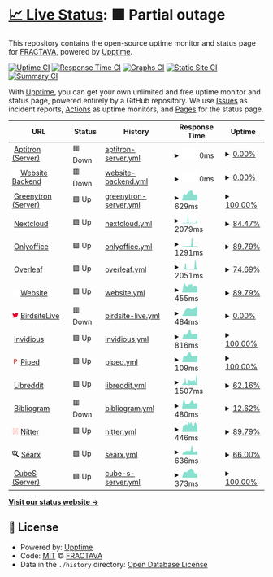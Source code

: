 # [📈 Live Status](https://status.fractava.com): <!--live status--> **🟧 Partial outage**

This repository contains the open-source uptime monitor and status page for [FRACTAVA](https://fractava.com), powered by [Upptime](https://github.com/upptime/upptime).

[![Uptime CI](https://github.com/fractava/status/workflows/Uptime%20CI/badge.svg)](https://github.com/fractava/status/actions?query=workflow%3A%22Uptime+CI%22)
[![Response Time CI](https://github.com/fractava/status/workflows/Response%20Time%20CI/badge.svg)](https://github.com/fractava/status/actions?query=workflow%3A%22Response+Time+CI%22)
[![Graphs CI](https://github.com/fractava/status/workflows/Graphs%20CI/badge.svg)](https://github.com/fractava/status/actions?query=workflow%3A%22Graphs+CI%22)
[![Static Site CI](https://github.com/fractava/status/workflows/Static%20Site%20CI/badge.svg)](https://github.com/fractava/status/actions?query=workflow%3A%22Static+Site+CI%22)
[![Summary CI](https://github.com/fractava/status/workflows/Summary%20CI/badge.svg)](https://github.com/fractava/status/actions?query=workflow%3A%22Summary+CI%22)

With [Upptime](https://upptime.js.org), you can get your own unlimited and free uptime monitor and status page, powered entirely by a GitHub repository. We use [Issues](https://github.com/fractava/status/issues) as incident reports, [Actions](https://github.com/fractava/status/actions) as uptime monitors, and [Pages](https://status.fractava.com) for the status page.

<!--start: status pages-->
<!-- This summary is generated by Upptime (https://github.com/upptime/upptime) -->
<!-- Do not edit this manually, your changes will be overwritten -->
<!-- prettier-ignore -->
| URL | Status | History | Response Time | Uptime |
| --- | ------ | ------- | ------------- | ------ |
| <img alt="" src="https://www.proxmox.com/images/proxmox/Proxmox-logo-stacked-840px.png" height="13"> [Aptitron (Server)](http://aptitron.fractava.com/) | 🟥 Down | [aptitron-server.yml](https://github.com/fractava/status/commits/HEAD/history/aptitron-server.yml) | <details><summary><img alt="Response time graph" src="./graphs/aptitron-server/response-time-week.png" height="20"> 0ms</summary><br><a href="https://status.fractava.com/history/aptitron-server"><img alt="Response time 0" src="https://img.shields.io/endpoint?url=https%3A%2F%2Fraw.githubusercontent.com%2Ffractava%2Fstatus%2FHEAD%2Fapi%2Faptitron-server%2Fresponse-time.json"></a><br><a href="https://status.fractava.com/history/aptitron-server"><img alt="24-hour response time 0" src="https://img.shields.io/endpoint?url=https%3A%2F%2Fraw.githubusercontent.com%2Ffractava%2Fstatus%2FHEAD%2Fapi%2Faptitron-server%2Fresponse-time-day.json"></a><br><a href="https://status.fractava.com/history/aptitron-server"><img alt="7-day response time 0" src="https://img.shields.io/endpoint?url=https%3A%2F%2Fraw.githubusercontent.com%2Ffractava%2Fstatus%2FHEAD%2Fapi%2Faptitron-server%2Fresponse-time-week.json"></a><br><a href="https://status.fractava.com/history/aptitron-server"><img alt="30-day response time 0" src="https://img.shields.io/endpoint?url=https%3A%2F%2Fraw.githubusercontent.com%2Ffractava%2Fstatus%2FHEAD%2Fapi%2Faptitron-server%2Fresponse-time-month.json"></a><br><a href="https://status.fractava.com/history/aptitron-server"><img alt="1-year response time 0" src="https://img.shields.io/endpoint?url=https%3A%2F%2Fraw.githubusercontent.com%2Ffractava%2Fstatus%2FHEAD%2Fapi%2Faptitron-server%2Fresponse-time-year.json"></a></details> | <details><summary><a href="https://status.fractava.com/history/aptitron-server">0.00%</a></summary><a href="https://status.fractava.com/history/aptitron-server"><img alt="All-time uptime 0.00%" src="https://img.shields.io/endpoint?url=https%3A%2F%2Fraw.githubusercontent.com%2Ffractava%2Fstatus%2FHEAD%2Fapi%2Faptitron-server%2Fuptime.json"></a><br><a href="https://status.fractava.com/history/aptitron-server"><img alt="24-hour uptime 0.00%" src="https://img.shields.io/endpoint?url=https%3A%2F%2Fraw.githubusercontent.com%2Ffractava%2Fstatus%2FHEAD%2Fapi%2Faptitron-server%2Fuptime-day.json"></a><br><a href="https://status.fractava.com/history/aptitron-server"><img alt="7-day uptime 0.00%" src="https://img.shields.io/endpoint?url=https%3A%2F%2Fraw.githubusercontent.com%2Ffractava%2Fstatus%2FHEAD%2Fapi%2Faptitron-server%2Fuptime-week.json"></a><br><a href="https://status.fractava.com/history/aptitron-server"><img alt="30-day uptime 0.00%" src="https://img.shields.io/endpoint?url=https%3A%2F%2Fraw.githubusercontent.com%2Ffractava%2Fstatus%2FHEAD%2Fapi%2Faptitron-server%2Fuptime-month.json"></a><br><a href="https://status.fractava.com/history/aptitron-server"><img alt="1-year uptime 0.00%" src="https://img.shields.io/endpoint?url=https%3A%2F%2Fraw.githubusercontent.com%2Ffractava%2Fstatus%2FHEAD%2Fapi%2Faptitron-server%2Fuptime-year.json"></a></details>
| <img alt="" src="https://raw.githubusercontent.com/fractava/resources/master/Logos/Symbol/gro%C3%9F/transparenter%20Hintergrund/Farbe%20weiß.png" height="13"> [Website Backend](https://backend.fractava.com) | 🟥 Down | [website-backend.yml](https://github.com/fractava/status/commits/HEAD/history/website-backend.yml) | <details><summary><img alt="Response time graph" src="./graphs/website-backend/response-time-week.png" height="20"> 0ms</summary><br><a href="https://status.fractava.com/history/website-backend"><img alt="Response time 0" src="https://img.shields.io/endpoint?url=https%3A%2F%2Fraw.githubusercontent.com%2Ffractava%2Fstatus%2FHEAD%2Fapi%2Fwebsite-backend%2Fresponse-time.json"></a><br><a href="https://status.fractava.com/history/website-backend"><img alt="24-hour response time 0" src="https://img.shields.io/endpoint?url=https%3A%2F%2Fraw.githubusercontent.com%2Ffractava%2Fstatus%2FHEAD%2Fapi%2Fwebsite-backend%2Fresponse-time-day.json"></a><br><a href="https://status.fractava.com/history/website-backend"><img alt="7-day response time 0" src="https://img.shields.io/endpoint?url=https%3A%2F%2Fraw.githubusercontent.com%2Ffractava%2Fstatus%2FHEAD%2Fapi%2Fwebsite-backend%2Fresponse-time-week.json"></a><br><a href="https://status.fractava.com/history/website-backend"><img alt="30-day response time 0" src="https://img.shields.io/endpoint?url=https%3A%2F%2Fraw.githubusercontent.com%2Ffractava%2Fstatus%2FHEAD%2Fapi%2Fwebsite-backend%2Fresponse-time-month.json"></a><br><a href="https://status.fractava.com/history/website-backend"><img alt="1-year response time 0" src="https://img.shields.io/endpoint?url=https%3A%2F%2Fraw.githubusercontent.com%2Ffractava%2Fstatus%2FHEAD%2Fapi%2Fwebsite-backend%2Fresponse-time-year.json"></a></details> | <details><summary><a href="https://status.fractava.com/history/website-backend">0.00%</a></summary><a href="https://status.fractava.com/history/website-backend"><img alt="All-time uptime 0.00%" src="https://img.shields.io/endpoint?url=https%3A%2F%2Fraw.githubusercontent.com%2Ffractava%2Fstatus%2FHEAD%2Fapi%2Fwebsite-backend%2Fuptime.json"></a><br><a href="https://status.fractava.com/history/website-backend"><img alt="24-hour uptime 0.00%" src="https://img.shields.io/endpoint?url=https%3A%2F%2Fraw.githubusercontent.com%2Ffractava%2Fstatus%2FHEAD%2Fapi%2Fwebsite-backend%2Fuptime-day.json"></a><br><a href="https://status.fractava.com/history/website-backend"><img alt="7-day uptime 0.00%" src="https://img.shields.io/endpoint?url=https%3A%2F%2Fraw.githubusercontent.com%2Ffractava%2Fstatus%2FHEAD%2Fapi%2Fwebsite-backend%2Fuptime-week.json"></a><br><a href="https://status.fractava.com/history/website-backend"><img alt="30-day uptime 0.00%" src="https://img.shields.io/endpoint?url=https%3A%2F%2Fraw.githubusercontent.com%2Ffractava%2Fstatus%2FHEAD%2Fapi%2Fwebsite-backend%2Fuptime-month.json"></a><br><a href="https://status.fractava.com/history/website-backend"><img alt="1-year uptime 0.00%" src="https://img.shields.io/endpoint?url=https%3A%2F%2Fraw.githubusercontent.com%2Ffractava%2Fstatus%2FHEAD%2Fapi%2Fwebsite-backend%2Fuptime-year.json"></a></details>
| <img alt="" src="https://craftassets.unraid.net/uploads/logos/unraid-stacked-dark.svg" height="13"> [Greenytron (Server)](http://cloud.fractava.com/) | 🟩 Up | [greenytron-server.yml](https://github.com/fractava/status/commits/HEAD/history/greenytron-server.yml) | <details><summary><img alt="Response time graph" src="./graphs/greenytron-server/response-time-week.png" height="20"> 629ms</summary><br><a href="https://status.fractava.com/history/greenytron-server"><img alt="Response time 705" src="https://img.shields.io/endpoint?url=https%3A%2F%2Fraw.githubusercontent.com%2Ffractava%2Fstatus%2FHEAD%2Fapi%2Fgreenytron-server%2Fresponse-time.json"></a><br><a href="https://status.fractava.com/history/greenytron-server"><img alt="24-hour response time 666" src="https://img.shields.io/endpoint?url=https%3A%2F%2Fraw.githubusercontent.com%2Ffractava%2Fstatus%2FHEAD%2Fapi%2Fgreenytron-server%2Fresponse-time-day.json"></a><br><a href="https://status.fractava.com/history/greenytron-server"><img alt="7-day response time 629" src="https://img.shields.io/endpoint?url=https%3A%2F%2Fraw.githubusercontent.com%2Ffractava%2Fstatus%2FHEAD%2Fapi%2Fgreenytron-server%2Fresponse-time-week.json"></a><br><a href="https://status.fractava.com/history/greenytron-server"><img alt="30-day response time 647" src="https://img.shields.io/endpoint?url=https%3A%2F%2Fraw.githubusercontent.com%2Ffractava%2Fstatus%2FHEAD%2Fapi%2Fgreenytron-server%2Fresponse-time-month.json"></a><br><a href="https://status.fractava.com/history/greenytron-server"><img alt="1-year response time 737" src="https://img.shields.io/endpoint?url=https%3A%2F%2Fraw.githubusercontent.com%2Ffractava%2Fstatus%2FHEAD%2Fapi%2Fgreenytron-server%2Fresponse-time-year.json"></a></details> | <details><summary><a href="https://status.fractava.com/history/greenytron-server">100.00%</a></summary><a href="https://status.fractava.com/history/greenytron-server"><img alt="All-time uptime 85.40%" src="https://img.shields.io/endpoint?url=https%3A%2F%2Fraw.githubusercontent.com%2Ffractava%2Fstatus%2FHEAD%2Fapi%2Fgreenytron-server%2Fuptime.json"></a><br><a href="https://status.fractava.com/history/greenytron-server"><img alt="24-hour uptime 100.00%" src="https://img.shields.io/endpoint?url=https%3A%2F%2Fraw.githubusercontent.com%2Ffractava%2Fstatus%2FHEAD%2Fapi%2Fgreenytron-server%2Fuptime-day.json"></a><br><a href="https://status.fractava.com/history/greenytron-server"><img alt="7-day uptime 100.00%" src="https://img.shields.io/endpoint?url=https%3A%2F%2Fraw.githubusercontent.com%2Ffractava%2Fstatus%2FHEAD%2Fapi%2Fgreenytron-server%2Fuptime-week.json"></a><br><a href="https://status.fractava.com/history/greenytron-server"><img alt="30-day uptime 100.00%" src="https://img.shields.io/endpoint?url=https%3A%2F%2Fraw.githubusercontent.com%2Ffractava%2Fstatus%2FHEAD%2Fapi%2Fgreenytron-server%2Fuptime-month.json"></a><br><a href="https://status.fractava.com/history/greenytron-server"><img alt="1-year uptime 80.42%" src="https://img.shields.io/endpoint?url=https%3A%2F%2Fraw.githubusercontent.com%2Ffractava%2Fstatus%2FHEAD%2Fapi%2Fgreenytron-server%2Fuptime-year.json"></a></details>
| <img alt="" src="https://apps.nextcloud.com/static/assets/img/logo-icon.svg" height="13"> [Nextcloud](https://nextcloud.fractava.com/status.php) | 🟩 Up | [nextcloud.yml](https://github.com/fractava/status/commits/HEAD/history/nextcloud.yml) | <details><summary><img alt="Response time graph" src="./graphs/nextcloud/response-time-week.png" height="20"> 2079ms</summary><br><a href="https://status.fractava.com/history/nextcloud"><img alt="Response time 1871" src="https://img.shields.io/endpoint?url=https%3A%2F%2Fraw.githubusercontent.com%2Ffractava%2Fstatus%2FHEAD%2Fapi%2Fnextcloud%2Fresponse-time.json"></a><br><a href="https://status.fractava.com/history/nextcloud"><img alt="24-hour response time 656" src="https://img.shields.io/endpoint?url=https%3A%2F%2Fraw.githubusercontent.com%2Ffractava%2Fstatus%2FHEAD%2Fapi%2Fnextcloud%2Fresponse-time-day.json"></a><br><a href="https://status.fractava.com/history/nextcloud"><img alt="7-day response time 2079" src="https://img.shields.io/endpoint?url=https%3A%2F%2Fraw.githubusercontent.com%2Ffractava%2Fstatus%2FHEAD%2Fapi%2Fnextcloud%2Fresponse-time-week.json"></a><br><a href="https://status.fractava.com/history/nextcloud"><img alt="30-day response time 1824" src="https://img.shields.io/endpoint?url=https%3A%2F%2Fraw.githubusercontent.com%2Ffractava%2Fstatus%2FHEAD%2Fapi%2Fnextcloud%2Fresponse-time-month.json"></a><br><a href="https://status.fractava.com/history/nextcloud"><img alt="1-year response time 1943" src="https://img.shields.io/endpoint?url=https%3A%2F%2Fraw.githubusercontent.com%2Ffractava%2Fstatus%2FHEAD%2Fapi%2Fnextcloud%2Fresponse-time-year.json"></a></details> | <details><summary><a href="https://status.fractava.com/history/nextcloud">84.47%</a></summary><a href="https://status.fractava.com/history/nextcloud"><img alt="All-time uptime 96.14%" src="https://img.shields.io/endpoint?url=https%3A%2F%2Fraw.githubusercontent.com%2Ffractava%2Fstatus%2FHEAD%2Fapi%2Fnextcloud%2Fuptime.json"></a><br><a href="https://status.fractava.com/history/nextcloud"><img alt="24-hour uptime 97.39%" src="https://img.shields.io/endpoint?url=https%3A%2F%2Fraw.githubusercontent.com%2Ffractava%2Fstatus%2FHEAD%2Fapi%2Fnextcloud%2Fuptime-day.json"></a><br><a href="https://status.fractava.com/history/nextcloud"><img alt="7-day uptime 84.47%" src="https://img.shields.io/endpoint?url=https%3A%2F%2Fraw.githubusercontent.com%2Ffractava%2Fstatus%2FHEAD%2Fapi%2Fnextcloud%2Fuptime-week.json"></a><br><a href="https://status.fractava.com/history/nextcloud"><img alt="30-day uptime 91.02%" src="https://img.shields.io/endpoint?url=https%3A%2F%2Fraw.githubusercontent.com%2Ffractava%2Fstatus%2FHEAD%2Fapi%2Fnextcloud%2Fuptime-month.json"></a><br><a href="https://status.fractava.com/history/nextcloud"><img alt="1-year uptime 94.39%" src="https://img.shields.io/endpoint?url=https%3A%2F%2Fraw.githubusercontent.com%2Ffractava%2Fstatus%2FHEAD%2Fapi%2Fnextcloud%2Fuptime-year.json"></a></details>
| <img alt="" src="https://static-www.onlyoffice.com/images/press-downloads/logos/logo_symbol_color.svg" height="13"> [Onlyoffice](https://onlyoffice.cloud.fractava.com/) | 🟩 Up | [onlyoffice.yml](https://github.com/fractava/status/commits/HEAD/history/onlyoffice.yml) | <details><summary><img alt="Response time graph" src="./graphs/onlyoffice/response-time-week.png" height="20"> 1291ms</summary><br><a href="https://status.fractava.com/history/onlyoffice"><img alt="Response time 2290" src="https://img.shields.io/endpoint?url=https%3A%2F%2Fraw.githubusercontent.com%2Ffractava%2Fstatus%2FHEAD%2Fapi%2Fonlyoffice%2Fresponse-time.json"></a><br><a href="https://status.fractava.com/history/onlyoffice"><img alt="24-hour response time 594" src="https://img.shields.io/endpoint?url=https%3A%2F%2Fraw.githubusercontent.com%2Ffractava%2Fstatus%2FHEAD%2Fapi%2Fonlyoffice%2Fresponse-time-day.json"></a><br><a href="https://status.fractava.com/history/onlyoffice"><img alt="7-day response time 1291" src="https://img.shields.io/endpoint?url=https%3A%2F%2Fraw.githubusercontent.com%2Ffractava%2Fstatus%2FHEAD%2Fapi%2Fonlyoffice%2Fresponse-time-week.json"></a><br><a href="https://status.fractava.com/history/onlyoffice"><img alt="30-day response time 3389" src="https://img.shields.io/endpoint?url=https%3A%2F%2Fraw.githubusercontent.com%2Ffractava%2Fstatus%2FHEAD%2Fapi%2Fonlyoffice%2Fresponse-time-month.json"></a><br><a href="https://status.fractava.com/history/onlyoffice"><img alt="1-year response time 2638" src="https://img.shields.io/endpoint?url=https%3A%2F%2Fraw.githubusercontent.com%2Ffractava%2Fstatus%2FHEAD%2Fapi%2Fonlyoffice%2Fresponse-time-year.json"></a></details> | <details><summary><a href="https://status.fractava.com/history/onlyoffice">89.79%</a></summary><a href="https://status.fractava.com/history/onlyoffice"><img alt="All-time uptime 96.66%" src="https://img.shields.io/endpoint?url=https%3A%2F%2Fraw.githubusercontent.com%2Ffractava%2Fstatus%2FHEAD%2Fapi%2Fonlyoffice%2Fuptime.json"></a><br><a href="https://status.fractava.com/history/onlyoffice"><img alt="24-hour uptime 100.00%" src="https://img.shields.io/endpoint?url=https%3A%2F%2Fraw.githubusercontent.com%2Ffractava%2Fstatus%2FHEAD%2Fapi%2Fonlyoffice%2Fuptime-day.json"></a><br><a href="https://status.fractava.com/history/onlyoffice"><img alt="7-day uptime 89.79%" src="https://img.shields.io/endpoint?url=https%3A%2F%2Fraw.githubusercontent.com%2Ffractava%2Fstatus%2FHEAD%2Fapi%2Fonlyoffice%2Fuptime-week.json"></a><br><a href="https://status.fractava.com/history/onlyoffice"><img alt="30-day uptime 95.74%" src="https://img.shields.io/endpoint?url=https%3A%2F%2Fraw.githubusercontent.com%2Ffractava%2Fstatus%2FHEAD%2Fapi%2Fonlyoffice%2Fuptime-month.json"></a><br><a href="https://status.fractava.com/history/onlyoffice"><img alt="1-year uptime 97.82%" src="https://img.shields.io/endpoint?url=https%3A%2F%2Fraw.githubusercontent.com%2Ffractava%2Fstatus%2FHEAD%2Fapi%2Fonlyoffice%2Fuptime-year.json"></a></details>
| <img alt="" src="https://images.ctfassets.net/nrgyaltdicpt/h9dpHuVys19B1sOAWvbP6/5f8d4c6d051f63e4ba450befd56f9189/ologo_square_colour_light_bg.svg" height="13"> [Overleaf](https://overleaf.treffler.cloud/) | 🟩 Up | [overleaf.yml](https://github.com/fractava/status/commits/HEAD/history/overleaf.yml) | <details><summary><img alt="Response time graph" src="./graphs/overleaf/response-time-week.png" height="20"> 2051ms</summary><br><a href="https://status.fractava.com/history/overleaf"><img alt="Response time 1410" src="https://img.shields.io/endpoint?url=https%3A%2F%2Fraw.githubusercontent.com%2Ffractava%2Fstatus%2FHEAD%2Fapi%2Foverleaf%2Fresponse-time.json"></a><br><a href="https://status.fractava.com/history/overleaf"><img alt="24-hour response time 633" src="https://img.shields.io/endpoint?url=https%3A%2F%2Fraw.githubusercontent.com%2Ffractava%2Fstatus%2FHEAD%2Fapi%2Foverleaf%2Fresponse-time-day.json"></a><br><a href="https://status.fractava.com/history/overleaf"><img alt="7-day response time 2051" src="https://img.shields.io/endpoint?url=https%3A%2F%2Fraw.githubusercontent.com%2Ffractava%2Fstatus%2FHEAD%2Fapi%2Foverleaf%2Fresponse-time-week.json"></a><br><a href="https://status.fractava.com/history/overleaf"><img alt="30-day response time 1784" src="https://img.shields.io/endpoint?url=https%3A%2F%2Fraw.githubusercontent.com%2Ffractava%2Fstatus%2FHEAD%2Fapi%2Foverleaf%2Fresponse-time-month.json"></a><br><a href="https://status.fractava.com/history/overleaf"><img alt="1-year response time 1453" src="https://img.shields.io/endpoint?url=https%3A%2F%2Fraw.githubusercontent.com%2Ffractava%2Fstatus%2FHEAD%2Fapi%2Foverleaf%2Fresponse-time-year.json"></a></details> | <details><summary><a href="https://status.fractava.com/history/overleaf">74.69%</a></summary><a href="https://status.fractava.com/history/overleaf"><img alt="All-time uptime 92.95%" src="https://img.shields.io/endpoint?url=https%3A%2F%2Fraw.githubusercontent.com%2Ffractava%2Fstatus%2FHEAD%2Fapi%2Foverleaf%2Fuptime.json"></a><br><a href="https://status.fractava.com/history/overleaf"><img alt="24-hour uptime 4.63%" src="https://img.shields.io/endpoint?url=https%3A%2F%2Fraw.githubusercontent.com%2Ffractava%2Fstatus%2FHEAD%2Fapi%2Foverleaf%2Fuptime-day.json"></a><br><a href="https://status.fractava.com/history/overleaf"><img alt="7-day uptime 74.69%" src="https://img.shields.io/endpoint?url=https%3A%2F%2Fraw.githubusercontent.com%2Ffractava%2Fstatus%2FHEAD%2Fapi%2Foverleaf%2Fuptime-week.json"></a><br><a href="https://status.fractava.com/history/overleaf"><img alt="30-day uptime 92.22%" src="https://img.shields.io/endpoint?url=https%3A%2F%2Fraw.githubusercontent.com%2Ffractava%2Fstatus%2FHEAD%2Fapi%2Foverleaf%2Fuptime-month.json"></a><br><a href="https://status.fractava.com/history/overleaf"><img alt="1-year uptime 93.09%" src="https://img.shields.io/endpoint?url=https%3A%2F%2Fraw.githubusercontent.com%2Ffractava%2Fstatus%2FHEAD%2Fapi%2Foverleaf%2Fuptime-year.json"></a></details>
| <img alt="" src="https://raw.githubusercontent.com/fractava/resources/master/Logos/Symbol/gro%C3%9F/transparenter%20Hintergrund/Farbe%20weiß.png" height="13"> [Website](https://fractava.com) | 🟩 Up | [website.yml](https://github.com/fractava/status/commits/HEAD/history/website.yml) | <details><summary><img alt="Response time graph" src="./graphs/website/response-time-week.png" height="20"> 455ms</summary><br><a href="https://status.fractava.com/history/website"><img alt="Response time 773" src="https://img.shields.io/endpoint?url=https%3A%2F%2Fraw.githubusercontent.com%2Ffractava%2Fstatus%2FHEAD%2Fapi%2Fwebsite%2Fresponse-time.json"></a><br><a href="https://status.fractava.com/history/website"><img alt="24-hour response time 461" src="https://img.shields.io/endpoint?url=https%3A%2F%2Fraw.githubusercontent.com%2Ffractava%2Fstatus%2FHEAD%2Fapi%2Fwebsite%2Fresponse-time-day.json"></a><br><a href="https://status.fractava.com/history/website"><img alt="7-day response time 455" src="https://img.shields.io/endpoint?url=https%3A%2F%2Fraw.githubusercontent.com%2Ffractava%2Fstatus%2FHEAD%2Fapi%2Fwebsite%2Fresponse-time-week.json"></a><br><a href="https://status.fractava.com/history/website"><img alt="30-day response time 1067" src="https://img.shields.io/endpoint?url=https%3A%2F%2Fraw.githubusercontent.com%2Ffractava%2Fstatus%2FHEAD%2Fapi%2Fwebsite%2Fresponse-time-month.json"></a><br><a href="https://status.fractava.com/history/website"><img alt="1-year response time 812" src="https://img.shields.io/endpoint?url=https%3A%2F%2Fraw.githubusercontent.com%2Ffractava%2Fstatus%2FHEAD%2Fapi%2Fwebsite%2Fresponse-time-year.json"></a></details> | <details><summary><a href="https://status.fractava.com/history/website">89.79%</a></summary><a href="https://status.fractava.com/history/website"><img alt="All-time uptime 91.10%" src="https://img.shields.io/endpoint?url=https%3A%2F%2Fraw.githubusercontent.com%2Ffractava%2Fstatus%2FHEAD%2Fapi%2Fwebsite%2Fuptime.json"></a><br><a href="https://status.fractava.com/history/website"><img alt="24-hour uptime 100.00%" src="https://img.shields.io/endpoint?url=https%3A%2F%2Fraw.githubusercontent.com%2Ffractava%2Fstatus%2FHEAD%2Fapi%2Fwebsite%2Fuptime-day.json"></a><br><a href="https://status.fractava.com/history/website"><img alt="7-day uptime 89.79%" src="https://img.shields.io/endpoint?url=https%3A%2F%2Fraw.githubusercontent.com%2Ffractava%2Fstatus%2FHEAD%2Fapi%2Fwebsite%2Fuptime-week.json"></a><br><a href="https://status.fractava.com/history/website"><img alt="30-day uptime 95.82%" src="https://img.shields.io/endpoint?url=https%3A%2F%2Fraw.githubusercontent.com%2Ffractava%2Fstatus%2FHEAD%2Fapi%2Fwebsite%2Fuptime-month.json"></a><br><a href="https://status.fractava.com/history/website"><img alt="1-year uptime 91.91%" src="https://img.shields.io/endpoint?url=https%3A%2F%2Fraw.githubusercontent.com%2Ffractava%2Fstatus%2FHEAD%2Fapi%2Fwebsite%2Fuptime-year.json"></a></details>
| <img alt="" src="https://raw.githubusercontent.com/fractava/status/master/img/BirdsiteLive.png" height="13"> [BirdsiteLive](https://birdsitelive.treffler.cloud/) | 🟥 Down | [birdsite-live.yml](https://github.com/fractava/status/commits/HEAD/history/birdsite-live.yml) | <details><summary><img alt="Response time graph" src="./graphs/birdsite-live/response-time-week.png" height="20"> 484ms</summary><br><a href="https://status.fractava.com/history/birdsite-live"><img alt="Response time 787" src="https://img.shields.io/endpoint?url=https%3A%2F%2Fraw.githubusercontent.com%2Ffractava%2Fstatus%2FHEAD%2Fapi%2Fbirdsite-live%2Fresponse-time.json"></a><br><a href="https://status.fractava.com/history/birdsite-live"><img alt="24-hour response time 0" src="https://img.shields.io/endpoint?url=https%3A%2F%2Fraw.githubusercontent.com%2Ffractava%2Fstatus%2FHEAD%2Fapi%2Fbirdsite-live%2Fresponse-time-day.json"></a><br><a href="https://status.fractava.com/history/birdsite-live"><img alt="7-day response time 484" src="https://img.shields.io/endpoint?url=https%3A%2F%2Fraw.githubusercontent.com%2Ffractava%2Fstatus%2FHEAD%2Fapi%2Fbirdsite-live%2Fresponse-time-week.json"></a><br><a href="https://status.fractava.com/history/birdsite-live"><img alt="30-day response time 517" src="https://img.shields.io/endpoint?url=https%3A%2F%2Fraw.githubusercontent.com%2Ffractava%2Fstatus%2FHEAD%2Fapi%2Fbirdsite-live%2Fresponse-time-month.json"></a><br><a href="https://status.fractava.com/history/birdsite-live"><img alt="1-year response time 690" src="https://img.shields.io/endpoint?url=https%3A%2F%2Fraw.githubusercontent.com%2Ffractava%2Fstatus%2FHEAD%2Fapi%2Fbirdsite-live%2Fresponse-time-year.json"></a></details> | <details><summary><a href="https://status.fractava.com/history/birdsite-live">0.00%</a></summary><a href="https://status.fractava.com/history/birdsite-live"><img alt="All-time uptime 56.73%" src="https://img.shields.io/endpoint?url=https%3A%2F%2Fraw.githubusercontent.com%2Ffractava%2Fstatus%2FHEAD%2Fapi%2Fbirdsite-live%2Fuptime.json"></a><br><a href="https://status.fractava.com/history/birdsite-live"><img alt="24-hour uptime 0.00%" src="https://img.shields.io/endpoint?url=https%3A%2F%2Fraw.githubusercontent.com%2Ffractava%2Fstatus%2FHEAD%2Fapi%2Fbirdsite-live%2Fuptime-day.json"></a><br><a href="https://status.fractava.com/history/birdsite-live"><img alt="7-day uptime 0.00%" src="https://img.shields.io/endpoint?url=https%3A%2F%2Fraw.githubusercontent.com%2Ffractava%2Fstatus%2FHEAD%2Fapi%2Fbirdsite-live%2Fuptime-week.json"></a><br><a href="https://status.fractava.com/history/birdsite-live"><img alt="30-day uptime 0.00%" src="https://img.shields.io/endpoint?url=https%3A%2F%2Fraw.githubusercontent.com%2Ffractava%2Fstatus%2FHEAD%2Fapi%2Fbirdsite-live%2Fuptime-month.json"></a><br><a href="https://status.fractava.com/history/birdsite-live"><img alt="1-year uptime 44.32%" src="https://img.shields.io/endpoint?url=https%3A%2F%2Fraw.githubusercontent.com%2Ffractava%2Fstatus%2FHEAD%2Fapi%2Fbirdsite-live%2Fuptime-year.json"></a></details>
| <img alt="" src="https://raw.githubusercontent.com/iv-org/invidious/master/assets/mstile-150x150.png" height="13"> [Invidious](https://invidious.treffler.cloud/) | 🟩 Up | [invidious.yml](https://github.com/fractava/status/commits/HEAD/history/invidious.yml) | <details><summary><img alt="Response time graph" src="./graphs/invidious/response-time-week.png" height="20"> 816ms</summary><br><a href="https://status.fractava.com/history/invidious"><img alt="Response time 824" src="https://img.shields.io/endpoint?url=https%3A%2F%2Fraw.githubusercontent.com%2Ffractava%2Fstatus%2FHEAD%2Fapi%2Finvidious%2Fresponse-time.json"></a><br><a href="https://status.fractava.com/history/invidious"><img alt="24-hour response time 925" src="https://img.shields.io/endpoint?url=https%3A%2F%2Fraw.githubusercontent.com%2Ffractava%2Fstatus%2FHEAD%2Fapi%2Finvidious%2Fresponse-time-day.json"></a><br><a href="https://status.fractava.com/history/invidious"><img alt="7-day response time 816" src="https://img.shields.io/endpoint?url=https%3A%2F%2Fraw.githubusercontent.com%2Ffractava%2Fstatus%2FHEAD%2Fapi%2Finvidious%2Fresponse-time-week.json"></a><br><a href="https://status.fractava.com/history/invidious"><img alt="30-day response time 800" src="https://img.shields.io/endpoint?url=https%3A%2F%2Fraw.githubusercontent.com%2Ffractava%2Fstatus%2FHEAD%2Fapi%2Finvidious%2Fresponse-time-month.json"></a><br><a href="https://status.fractava.com/history/invidious"><img alt="1-year response time 814" src="https://img.shields.io/endpoint?url=https%3A%2F%2Fraw.githubusercontent.com%2Ffractava%2Fstatus%2FHEAD%2Fapi%2Finvidious%2Fresponse-time-year.json"></a></details> | <details><summary><a href="https://status.fractava.com/history/invidious">100.00%</a></summary><a href="https://status.fractava.com/history/invidious"><img alt="All-time uptime 82.52%" src="https://img.shields.io/endpoint?url=https%3A%2F%2Fraw.githubusercontent.com%2Ffractava%2Fstatus%2FHEAD%2Fapi%2Finvidious%2Fuptime.json"></a><br><a href="https://status.fractava.com/history/invidious"><img alt="24-hour uptime 100.00%" src="https://img.shields.io/endpoint?url=https%3A%2F%2Fraw.githubusercontent.com%2Ffractava%2Fstatus%2FHEAD%2Fapi%2Finvidious%2Fuptime-day.json"></a><br><a href="https://status.fractava.com/history/invidious"><img alt="7-day uptime 100.00%" src="https://img.shields.io/endpoint?url=https%3A%2F%2Fraw.githubusercontent.com%2Ffractava%2Fstatus%2FHEAD%2Fapi%2Finvidious%2Fuptime-week.json"></a><br><a href="https://status.fractava.com/history/invidious"><img alt="30-day uptime 100.00%" src="https://img.shields.io/endpoint?url=https%3A%2F%2Fraw.githubusercontent.com%2Ffractava%2Fstatus%2FHEAD%2Fapi%2Finvidious%2Fuptime-month.json"></a><br><a href="https://status.fractava.com/history/invidious"><img alt="1-year uptime 84.30%" src="https://img.shields.io/endpoint?url=https%3A%2F%2Fraw.githubusercontent.com%2Ffractava%2Fstatus%2FHEAD%2Fapi%2Finvidious%2Fuptime-year.json"></a></details>
| <img alt="" src="https://raw.githubusercontent.com/TeamPiped/Piped/master/public/img/icons/favicon-32x32.png" height="13"> [Piped](https://piped.treffler.cloud/) | 🟩 Up | [piped.yml](https://github.com/fractava/status/commits/HEAD/history/piped.yml) | <details><summary><img alt="Response time graph" src="./graphs/piped/response-time-week.png" height="20"> 109ms</summary><br><a href="https://status.fractava.com/history/piped"><img alt="Response time 196" src="https://img.shields.io/endpoint?url=https%3A%2F%2Fraw.githubusercontent.com%2Ffractava%2Fstatus%2FHEAD%2Fapi%2Fpiped%2Fresponse-time.json"></a><br><a href="https://status.fractava.com/history/piped"><img alt="24-hour response time 125" src="https://img.shields.io/endpoint?url=https%3A%2F%2Fraw.githubusercontent.com%2Ffractava%2Fstatus%2FHEAD%2Fapi%2Fpiped%2Fresponse-time-day.json"></a><br><a href="https://status.fractava.com/history/piped"><img alt="7-day response time 109" src="https://img.shields.io/endpoint?url=https%3A%2F%2Fraw.githubusercontent.com%2Ffractava%2Fstatus%2FHEAD%2Fapi%2Fpiped%2Fresponse-time-week.json"></a><br><a href="https://status.fractava.com/history/piped"><img alt="30-day response time 122" src="https://img.shields.io/endpoint?url=https%3A%2F%2Fraw.githubusercontent.com%2Ffractava%2Fstatus%2FHEAD%2Fapi%2Fpiped%2Fresponse-time-month.json"></a><br><a href="https://status.fractava.com/history/piped"><img alt="1-year response time 196" src="https://img.shields.io/endpoint?url=https%3A%2F%2Fraw.githubusercontent.com%2Ffractava%2Fstatus%2FHEAD%2Fapi%2Fpiped%2Fresponse-time-year.json"></a></details> | <details><summary><a href="https://status.fractava.com/history/piped">100.00%</a></summary><a href="https://status.fractava.com/history/piped"><img alt="All-time uptime 87.84%" src="https://img.shields.io/endpoint?url=https%3A%2F%2Fraw.githubusercontent.com%2Ffractava%2Fstatus%2FHEAD%2Fapi%2Fpiped%2Fuptime.json"></a><br><a href="https://status.fractava.com/history/piped"><img alt="24-hour uptime 100.00%" src="https://img.shields.io/endpoint?url=https%3A%2F%2Fraw.githubusercontent.com%2Ffractava%2Fstatus%2FHEAD%2Fapi%2Fpiped%2Fuptime-day.json"></a><br><a href="https://status.fractava.com/history/piped"><img alt="7-day uptime 100.00%" src="https://img.shields.io/endpoint?url=https%3A%2F%2Fraw.githubusercontent.com%2Ffractava%2Fstatus%2FHEAD%2Fapi%2Fpiped%2Fuptime-week.json"></a><br><a href="https://status.fractava.com/history/piped"><img alt="30-day uptime 100.00%" src="https://img.shields.io/endpoint?url=https%3A%2F%2Fraw.githubusercontent.com%2Ffractava%2Fstatus%2FHEAD%2Fapi%2Fpiped%2Fuptime-month.json"></a><br><a href="https://status.fractava.com/history/piped"><img alt="1-year uptime 87.84%" src="https://img.shields.io/endpoint?url=https%3A%2F%2Fraw.githubusercontent.com%2Ffractava%2Fstatus%2FHEAD%2Fapi%2Fpiped%2Fuptime-year.json"></a></details>
| <img alt="" src="https://raw.githubusercontent.com/spikecodes/libreddit/master/static/logo.png" height="13"> [Libreddit](https://libreddit.treffler.cloud/) | 🟩 Up | [libreddit.yml](https://github.com/fractava/status/commits/HEAD/history/libreddit.yml) | <details><summary><img alt="Response time graph" src="./graphs/libreddit/response-time-week.png" height="20"> 1507ms</summary><br><a href="https://status.fractava.com/history/libreddit"><img alt="Response time 2623" src="https://img.shields.io/endpoint?url=https%3A%2F%2Fraw.githubusercontent.com%2Ffractava%2Fstatus%2FHEAD%2Fapi%2Flibreddit%2Fresponse-time.json"></a><br><a href="https://status.fractava.com/history/libreddit"><img alt="24-hour response time 821" src="https://img.shields.io/endpoint?url=https%3A%2F%2Fraw.githubusercontent.com%2Ffractava%2Fstatus%2FHEAD%2Fapi%2Flibreddit%2Fresponse-time-day.json"></a><br><a href="https://status.fractava.com/history/libreddit"><img alt="7-day response time 1507" src="https://img.shields.io/endpoint?url=https%3A%2F%2Fraw.githubusercontent.com%2Ffractava%2Fstatus%2FHEAD%2Fapi%2Flibreddit%2Fresponse-time-week.json"></a><br><a href="https://status.fractava.com/history/libreddit"><img alt="30-day response time 1396" src="https://img.shields.io/endpoint?url=https%3A%2F%2Fraw.githubusercontent.com%2Ffractava%2Fstatus%2FHEAD%2Fapi%2Flibreddit%2Fresponse-time-month.json"></a><br><a href="https://status.fractava.com/history/libreddit"><img alt="1-year response time 2623" src="https://img.shields.io/endpoint?url=https%3A%2F%2Fraw.githubusercontent.com%2Ffractava%2Fstatus%2FHEAD%2Fapi%2Flibreddit%2Fresponse-time-year.json"></a></details> | <details><summary><a href="https://status.fractava.com/history/libreddit">62.16%</a></summary><a href="https://status.fractava.com/history/libreddit"><img alt="All-time uptime 95.51%" src="https://img.shields.io/endpoint?url=https%3A%2F%2Fraw.githubusercontent.com%2Ffractava%2Fstatus%2FHEAD%2Fapi%2Flibreddit%2Fuptime.json"></a><br><a href="https://status.fractava.com/history/libreddit"><img alt="24-hour uptime 0.00%" src="https://img.shields.io/endpoint?url=https%3A%2F%2Fraw.githubusercontent.com%2Ffractava%2Fstatus%2FHEAD%2Fapi%2Flibreddit%2Fuptime-day.json"></a><br><a href="https://status.fractava.com/history/libreddit"><img alt="7-day uptime 62.16%" src="https://img.shields.io/endpoint?url=https%3A%2F%2Fraw.githubusercontent.com%2Ffractava%2Fstatus%2FHEAD%2Fapi%2Flibreddit%2Fuptime-week.json"></a><br><a href="https://status.fractava.com/history/libreddit"><img alt="30-day uptime 89.46%" src="https://img.shields.io/endpoint?url=https%3A%2F%2Fraw.githubusercontent.com%2Ffractava%2Fstatus%2FHEAD%2Fapi%2Flibreddit%2Fuptime-month.json"></a><br><a href="https://status.fractava.com/history/libreddit"><img alt="1-year uptime 95.51%" src="https://img.shields.io/endpoint?url=https%3A%2F%2Fraw.githubusercontent.com%2Ffractava%2Fstatus%2FHEAD%2Fapi%2Flibreddit%2Fuptime-year.json"></a></details>
| <img alt="" src="https://git.sr.ht/~cadence/bibliogram/blob/master/art/logo-circle.png" height="13"> [Bibliogram](https://bibliogram.treffler.cloud/) | 🟥 Down | [bibliogram.yml](https://github.com/fractava/status/commits/HEAD/history/bibliogram.yml) | <details><summary><img alt="Response time graph" src="./graphs/bibliogram/response-time-week.png" height="20"> 480ms</summary><br><a href="https://status.fractava.com/history/bibliogram"><img alt="Response time 941" src="https://img.shields.io/endpoint?url=https%3A%2F%2Fraw.githubusercontent.com%2Ffractava%2Fstatus%2FHEAD%2Fapi%2Fbibliogram%2Fresponse-time.json"></a><br><a href="https://status.fractava.com/history/bibliogram"><img alt="24-hour response time 624" src="https://img.shields.io/endpoint?url=https%3A%2F%2Fraw.githubusercontent.com%2Ffractava%2Fstatus%2FHEAD%2Fapi%2Fbibliogram%2Fresponse-time-day.json"></a><br><a href="https://status.fractava.com/history/bibliogram"><img alt="7-day response time 480" src="https://img.shields.io/endpoint?url=https%3A%2F%2Fraw.githubusercontent.com%2Ffractava%2Fstatus%2FHEAD%2Fapi%2Fbibliogram%2Fresponse-time-week.json"></a><br><a href="https://status.fractava.com/history/bibliogram"><img alt="30-day response time 705" src="https://img.shields.io/endpoint?url=https%3A%2F%2Fraw.githubusercontent.com%2Ffractava%2Fstatus%2FHEAD%2Fapi%2Fbibliogram%2Fresponse-time-month.json"></a><br><a href="https://status.fractava.com/history/bibliogram"><img alt="1-year response time 941" src="https://img.shields.io/endpoint?url=https%3A%2F%2Fraw.githubusercontent.com%2Ffractava%2Fstatus%2FHEAD%2Fapi%2Fbibliogram%2Fresponse-time-year.json"></a></details> | <details><summary><a href="https://status.fractava.com/history/bibliogram">12.62%</a></summary><a href="https://status.fractava.com/history/bibliogram"><img alt="All-time uptime 78.23%" src="https://img.shields.io/endpoint?url=https%3A%2F%2Fraw.githubusercontent.com%2Ffractava%2Fstatus%2FHEAD%2Fapi%2Fbibliogram%2Fuptime.json"></a><br><a href="https://status.fractava.com/history/bibliogram"><img alt="24-hour uptime 0.00%" src="https://img.shields.io/endpoint?url=https%3A%2F%2Fraw.githubusercontent.com%2Ffractava%2Fstatus%2FHEAD%2Fapi%2Fbibliogram%2Fuptime-day.json"></a><br><a href="https://status.fractava.com/history/bibliogram"><img alt="7-day uptime 12.62%" src="https://img.shields.io/endpoint?url=https%3A%2F%2Fraw.githubusercontent.com%2Ffractava%2Fstatus%2FHEAD%2Fapi%2Fbibliogram%2Fuptime-week.json"></a><br><a href="https://status.fractava.com/history/bibliogram"><img alt="30-day uptime 78.04%" src="https://img.shields.io/endpoint?url=https%3A%2F%2Fraw.githubusercontent.com%2Ffractava%2Fstatus%2FHEAD%2Fapi%2Fbibliogram%2Fuptime-month.json"></a><br><a href="https://status.fractava.com/history/bibliogram"><img alt="1-year uptime 78.23%" src="https://img.shields.io/endpoint?url=https%3A%2F%2Fraw.githubusercontent.com%2Ffractava%2Fstatus%2FHEAD%2Fapi%2Fbibliogram%2Fuptime-year.json"></a></details>
| <img alt="" src="https://raw.githubusercontent.com/zedeus/nitter/master/public/logo.png" height="13"> [Nitter](https://nitter.treffler.cloud/) | 🟩 Up | [nitter.yml](https://github.com/fractava/status/commits/HEAD/history/nitter.yml) | <details><summary><img alt="Response time graph" src="./graphs/nitter/response-time-week.png" height="20"> 446ms</summary><br><a href="https://status.fractava.com/history/nitter"><img alt="Response time 858" src="https://img.shields.io/endpoint?url=https%3A%2F%2Fraw.githubusercontent.com%2Ffractava%2Fstatus%2FHEAD%2Fapi%2Fnitter%2Fresponse-time.json"></a><br><a href="https://status.fractava.com/history/nitter"><img alt="24-hour response time 454" src="https://img.shields.io/endpoint?url=https%3A%2F%2Fraw.githubusercontent.com%2Ffractava%2Fstatus%2FHEAD%2Fapi%2Fnitter%2Fresponse-time-day.json"></a><br><a href="https://status.fractava.com/history/nitter"><img alt="7-day response time 446" src="https://img.shields.io/endpoint?url=https%3A%2F%2Fraw.githubusercontent.com%2Ffractava%2Fstatus%2FHEAD%2Fapi%2Fnitter%2Fresponse-time-week.json"></a><br><a href="https://status.fractava.com/history/nitter"><img alt="30-day response time 452" src="https://img.shields.io/endpoint?url=https%3A%2F%2Fraw.githubusercontent.com%2Ffractava%2Fstatus%2FHEAD%2Fapi%2Fnitter%2Fresponse-time-month.json"></a><br><a href="https://status.fractava.com/history/nitter"><img alt="1-year response time 858" src="https://img.shields.io/endpoint?url=https%3A%2F%2Fraw.githubusercontent.com%2Ffractava%2Fstatus%2FHEAD%2Fapi%2Fnitter%2Fresponse-time-year.json"></a></details> | <details><summary><a href="https://status.fractava.com/history/nitter">89.79%</a></summary><a href="https://status.fractava.com/history/nitter"><img alt="All-time uptime 75.76%" src="https://img.shields.io/endpoint?url=https%3A%2F%2Fraw.githubusercontent.com%2Ffractava%2Fstatus%2FHEAD%2Fapi%2Fnitter%2Fuptime.json"></a><br><a href="https://status.fractava.com/history/nitter"><img alt="24-hour uptime 100.00%" src="https://img.shields.io/endpoint?url=https%3A%2F%2Fraw.githubusercontent.com%2Ffractava%2Fstatus%2FHEAD%2Fapi%2Fnitter%2Fuptime-day.json"></a><br><a href="https://status.fractava.com/history/nitter"><img alt="7-day uptime 89.79%" src="https://img.shields.io/endpoint?url=https%3A%2F%2Fraw.githubusercontent.com%2Ffractava%2Fstatus%2FHEAD%2Fapi%2Fnitter%2Fuptime-week.json"></a><br><a href="https://status.fractava.com/history/nitter"><img alt="30-day uptime 95.54%" src="https://img.shields.io/endpoint?url=https%3A%2F%2Fraw.githubusercontent.com%2Ffractava%2Fstatus%2FHEAD%2Fapi%2Fnitter%2Fuptime-month.json"></a><br><a href="https://status.fractava.com/history/nitter"><img alt="1-year uptime 75.76%" src="https://img.shields.io/endpoint?url=https%3A%2F%2Fraw.githubusercontent.com%2Ffractava%2Fstatus%2FHEAD%2Fapi%2Fnitter%2Fuptime-year.json"></a></details>
| <img alt="" src="https://raw.githubusercontent.com/searx/searx/master/docs/static/img/searx_logo_small.png" height="13"> [Searx](https://searx.treffler.cloud/) | 🟩 Up | [searx.yml](https://github.com/fractava/status/commits/HEAD/history/searx.yml) | <details><summary><img alt="Response time graph" src="./graphs/searx/response-time-week.png" height="20"> 636ms</summary><br><a href="https://status.fractava.com/history/searx"><img alt="Response time 1316" src="https://img.shields.io/endpoint?url=https%3A%2F%2Fraw.githubusercontent.com%2Ffractava%2Fstatus%2FHEAD%2Fapi%2Fsearx%2Fresponse-time.json"></a><br><a href="https://status.fractava.com/history/searx"><img alt="24-hour response time 920" src="https://img.shields.io/endpoint?url=https%3A%2F%2Fraw.githubusercontent.com%2Ffractava%2Fstatus%2FHEAD%2Fapi%2Fsearx%2Fresponse-time-day.json"></a><br><a href="https://status.fractava.com/history/searx"><img alt="7-day response time 636" src="https://img.shields.io/endpoint?url=https%3A%2F%2Fraw.githubusercontent.com%2Ffractava%2Fstatus%2FHEAD%2Fapi%2Fsearx%2Fresponse-time-week.json"></a><br><a href="https://status.fractava.com/history/searx"><img alt="30-day response time 1359" src="https://img.shields.io/endpoint?url=https%3A%2F%2Fraw.githubusercontent.com%2Ffractava%2Fstatus%2FHEAD%2Fapi%2Fsearx%2Fresponse-time-month.json"></a><br><a href="https://status.fractava.com/history/searx"><img alt="1-year response time 1316" src="https://img.shields.io/endpoint?url=https%3A%2F%2Fraw.githubusercontent.com%2Ffractava%2Fstatus%2FHEAD%2Fapi%2Fsearx%2Fresponse-time-year.json"></a></details> | <details><summary><a href="https://status.fractava.com/history/searx">66.00%</a></summary><a href="https://status.fractava.com/history/searx"><img alt="All-time uptime 95.84%" src="https://img.shields.io/endpoint?url=https%3A%2F%2Fraw.githubusercontent.com%2Ffractava%2Fstatus%2FHEAD%2Fapi%2Fsearx%2Fuptime.json"></a><br><a href="https://status.fractava.com/history/searx"><img alt="24-hour uptime 87.59%" src="https://img.shields.io/endpoint?url=https%3A%2F%2Fraw.githubusercontent.com%2Ffractava%2Fstatus%2FHEAD%2Fapi%2Fsearx%2Fuptime-day.json"></a><br><a href="https://status.fractava.com/history/searx"><img alt="7-day uptime 66.00%" src="https://img.shields.io/endpoint?url=https%3A%2F%2Fraw.githubusercontent.com%2Ffractava%2Fstatus%2FHEAD%2Fapi%2Fsearx%2Fuptime-week.json"></a><br><a href="https://status.fractava.com/history/searx"><img alt="30-day uptime 87.62%" src="https://img.shields.io/endpoint?url=https%3A%2F%2Fraw.githubusercontent.com%2Ffractava%2Fstatus%2FHEAD%2Fapi%2Fsearx%2Fuptime-month.json"></a><br><a href="https://status.fractava.com/history/searx"><img alt="1-year uptime 95.84%" src="https://img.shields.io/endpoint?url=https%3A%2F%2Fraw.githubusercontent.com%2Ffractava%2Fstatus%2FHEAD%2Fapi%2Fsearx%2Fuptime-year.json"></a></details>
| <img alt="" src="https://craftassets.unraid.net/uploads/logos/unraid-stacked-dark.svg" height="13"> [CubeS (Server)](http://status.macbrayne.de/) | 🟩 Up | [cube-s-server.yml](https://github.com/fractava/status/commits/HEAD/history/cube-s-server.yml) | <details><summary><img alt="Response time graph" src="./graphs/cube-s-server/response-time-week.png" height="20"> 373ms</summary><br><a href="https://status.fractava.com/history/cube-s-server"><img alt="Response time 399" src="https://img.shields.io/endpoint?url=https%3A%2F%2Fraw.githubusercontent.com%2Ffractava%2Fstatus%2FHEAD%2Fapi%2Fcube-s-server%2Fresponse-time.json"></a><br><a href="https://status.fractava.com/history/cube-s-server"><img alt="24-hour response time 412" src="https://img.shields.io/endpoint?url=https%3A%2F%2Fraw.githubusercontent.com%2Ffractava%2Fstatus%2FHEAD%2Fapi%2Fcube-s-server%2Fresponse-time-day.json"></a><br><a href="https://status.fractava.com/history/cube-s-server"><img alt="7-day response time 373" src="https://img.shields.io/endpoint?url=https%3A%2F%2Fraw.githubusercontent.com%2Ffractava%2Fstatus%2FHEAD%2Fapi%2Fcube-s-server%2Fresponse-time-week.json"></a><br><a href="https://status.fractava.com/history/cube-s-server"><img alt="30-day response time 387" src="https://img.shields.io/endpoint?url=https%3A%2F%2Fraw.githubusercontent.com%2Ffractava%2Fstatus%2FHEAD%2Fapi%2Fcube-s-server%2Fresponse-time-month.json"></a><br><a href="https://status.fractava.com/history/cube-s-server"><img alt="1-year response time 405" src="https://img.shields.io/endpoint?url=https%3A%2F%2Fraw.githubusercontent.com%2Ffractava%2Fstatus%2FHEAD%2Fapi%2Fcube-s-server%2Fresponse-time-year.json"></a></details> | <details><summary><a href="https://status.fractava.com/history/cube-s-server">100.00%</a></summary><a href="https://status.fractava.com/history/cube-s-server"><img alt="All-time uptime 93.17%" src="https://img.shields.io/endpoint?url=https%3A%2F%2Fraw.githubusercontent.com%2Ffractava%2Fstatus%2FHEAD%2Fapi%2Fcube-s-server%2Fuptime.json"></a><br><a href="https://status.fractava.com/history/cube-s-server"><img alt="24-hour uptime 100.00%" src="https://img.shields.io/endpoint?url=https%3A%2F%2Fraw.githubusercontent.com%2Ffractava%2Fstatus%2FHEAD%2Fapi%2Fcube-s-server%2Fuptime-day.json"></a><br><a href="https://status.fractava.com/history/cube-s-server"><img alt="7-day uptime 100.00%" src="https://img.shields.io/endpoint?url=https%3A%2F%2Fraw.githubusercontent.com%2Ffractava%2Fstatus%2FHEAD%2Fapi%2Fcube-s-server%2Fuptime-week.json"></a><br><a href="https://status.fractava.com/history/cube-s-server"><img alt="30-day uptime 100.00%" src="https://img.shields.io/endpoint?url=https%3A%2F%2Fraw.githubusercontent.com%2Ffractava%2Fstatus%2FHEAD%2Fapi%2Fcube-s-server%2Fuptime-month.json"></a><br><a href="https://status.fractava.com/history/cube-s-server"><img alt="1-year uptime 90.12%" src="https://img.shields.io/endpoint?url=https%3A%2F%2Fraw.githubusercontent.com%2Ffractava%2Fstatus%2FHEAD%2Fapi%2Fcube-s-server%2Fuptime-year.json"></a></details>

<!--end: status pages-->

[**Visit our status website →**](https://status.fractava.com)

## 📄 License

- Powered by: [Upptime](https://github.com/upptime/upptime)
- Code: [MIT](./LICENSE) © [FRACTAVA](https://fractava.com)
- Data in the `./history` directory: [Open Database License](https://opendatacommons.org/licenses/odbl/1-0/)
